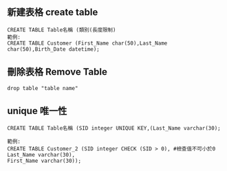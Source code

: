 ## 新建表格 create table

```
CREATE TABLE Table名稱 (類別(長度限制)
範例:
CREATE TABLE Customer (First_Name char(50),Last_Name char(50),Birth_Date datetime);
```
## 刪除表格 Remove Table
```
drop table "table name"

```
## unique 唯一性
```
CREATE TABLE Table名稱 (SID integer UNIQUE KEY,(Last_Name varchar(30);

範例:
CREATE TABLE Customer_2 (SID integer CHECK (SID > 0), #檢查值不可小於0
Last_Name varchar(30),
First_Name varchar(30));
```

